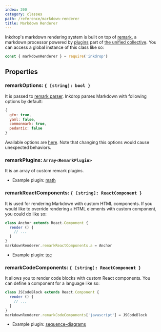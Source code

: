 ```yaml
---
index: 200
category: classes
path: /reference/markdown-renderer
title: Markdown Renderer
---
```


Inkdrop's markdown rendering system is built on top of [remark](https://github.com/remarkjs/remark), a markdown processor powered by [plugins](https://github.com/remarkjs/remark/tree/master/doc/plugins.md<Paste>) part of [the unified collective](https://github.com/unifiedjs/unified).
You can access a global instance of this class like so:

```js
const { markdownRenderer } = require('inkdrop')
```

## Properties

### remarkOptions: `{ [string]: bool }`

It is passed to [remark parser](https://github.com/remarkjs/remark/tree/master/packages/remark-parse).
Inkdrop parses Markdown with following options by default:

```js
{
  gfm: true,
  yaml: false,
  commonmark: true,
  pedantic: false
}
```

Available options are [here](https://github.com/remarkjs/remark/tree/master/packages/remark-parse#processoruseparse-options).
Note that changing this options would cause unexpected behaviors.

### remarkPlugins: `Array<RemarkPlugin>`

It is an array of custom remark plugins.

* Example plugin: [math](https://github.com/inkdropapp/inkdrop-math)

### remarkReactComponents: `{ [string]: ReactComponent }`

It is used for rendering Markdown with custom HTML components.
If you would like to override rendering `a` HTML elements with custom component, you could do like so:

```js
class Anchor extends React.Component {
  render () {
    // ...
  }
}
markdownRenderer.remarkReactComponents.a = Anchor
```

* Example plugin: [toc](https://github.com/inkdropapp/inkdrop-toc)

### remarkCodeComponents: `{ [string]: ReactComponent }`

It allows you to render code blocks with custom React components.
You can define a component for a language like so:

```js
class JSCodeBlock extends React.Component {
  render () {
    // ...
  }
}
markdownRenderer.remarkCodeComponents['javascript'] = JSCodeBlock
```

* Example plugin: [sequence-diagrams](https://github.com/inkdropapp/inkdrop-sequence-diagrams)
